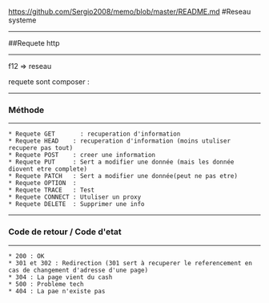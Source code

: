 https://github.com/Sergio2008/memo/blob/master/README.md
#Reseau systeme
***
##Requete http
***

f12 => reseau

requete sont composer :

***
### Méthode
***

```
* Requete GET       : recuperation d'information
* Requete HEAD    : recuperation d'information (moins utuliser recupere pas tout)
* Requete POST    : creer une information
* Requete PUT     : Sert a modifier une donnée (mais les donnée diovent etre complete)
* Requete PATCH   : Sert a modifier une donnée(peut ne pas etre)
* Requete OPTION  : 
* Requete TRACE   : Test 
* Requete CONNECT : Utuliser un proxy
* Requete DELETE  : Supprimer une info
```

***
### Code de retour / Code d'etat
***

```
* 200 : OK
* 301 et 302 : Redirection (301 sert à recuperer le referencement en cas de changement d'adresse d'une page)
* 304 : La page vient du cash
* 500 : Probleme tech 
* 404 : La pae n'existe pas
```
